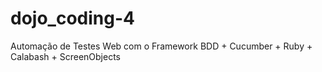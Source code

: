 # dojo_coding-4
Automação de Testes Web com o Framework BDD + Cucumber + Ruby + Calabash + ScreenObjects
